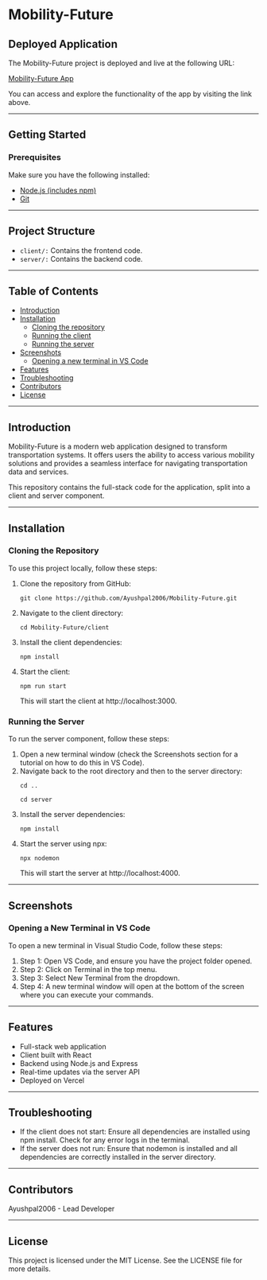 
<!DOCTYPE html> <html lang="en"> <head> <meta charset="UTF-8"> <meta name="viewport" content="width=device-width, initial-scale=1.0"> <title>Mobility-Future</title> </head> <body> <h1>Mobility-Future</h1> <h2>Deployed Application</h2> <p>The Mobility-Future project is deployed and live at the following URL:</p> <p><a href="https://transpohub.vercel.app/">Mobility-Future App</a></p> <p>You can access and explore the functionality of the app by visiting the link above.</p> <hr> <h2>Getting Started</h2> <h3>Prerequisites</h3> <p>Make sure you have the following installed:</p> <ul> <li><a href="https://nodejs.org/">Node.js (includes npm)</a></li> <li><a href="https://git-scm.com/">Git</a></li> </ul> <hr> <h2>Project Structure</h2> <ul> <li><code>client/:</code> Contains the frontend code.</li> <li><code>server/:</code> Contains the backend code.</li> </ul> <hr> <h2>Table of Contents</h2> <ul> <li><a href="#introduction">Introduction</a></li> <li><a href="#installation">Installation</a> <ul> <li><a href="#cloning-the-repository">Cloning the repository</a></li> <li><a href="#running-the-client">Running the client</a></li> <li><a href="#running-the-server">Running the server</a></li> </ul> </li> <li><a href="#screenshots">Screenshots</a> <ul> <li><a href="#opening-a-new-terminal-in-vs-code">Opening a new terminal in VS Code</a></li> </ul> </li> <li><a href="#features">Features</a></li> <li><a href="#troubleshooting">Troubleshooting</a></li> <li><a href="#contributors">Contributors</a></li> <li><a href="#license">License</a></li> </ul> <hr> <h2 id="introduction">Introduction</h2> <p>Mobility-Future is a modern web application designed to transform transportation systems. It offers users the ability to access various mobility solutions and provides a seamless interface for navigating transportation data and services.</p> <p>This repository contains the full-stack code for the application, split into a client and server component.</p> <hr> <h2 id="installation">Installation</h2> <h3 id="cloning-the-repository">Cloning the Repository</h3> <p>To use this project locally, follow these steps:</p> <ol> <li>Clone the repository from GitHub: <pre><code>git clone https://github.com/Ayushpal2006/Mobility-Future.git</code></pre> </li> <li>Navigate to the client directory: <pre><code>cd Mobility-Future/client</code></pre> </li> <li>Install the client dependencies: <pre><code>npm install</code></pre> </li> <li>Start the client: <pre><code>npm run start</code></pre> This will start the client at http://localhost:3000. </li> </ol> <h3 id="running-the-server">Running the Server</h3> <p>To run the server component, follow these steps:</p> <ol> <li>Open a new terminal window (check the Screenshots section for a tutorial on how to do this in VS Code).</li> <li>Navigate back to the root directory and then to the server directory: <pre><code>cd ..</code></pre> <pre><code>cd server</code></pre> </li> <li>Install the server dependencies: <pre><code>npm install</code></pre> </li> <li>Start the server using npx: <pre><code>npx nodemon</code></pre> This will start the server at http://localhost:4000. </li> </ol> <hr> <h2 id="screenshots">Screenshots</h2> <h3 id="opening-a-new-terminal-in-vs-code">Opening a New Terminal in VS Code</h3> <p>To open a new terminal in Visual Studio Code, follow these steps:</p> <ol> <li>Step 1: Open VS Code, and ensure you have the project folder opened.</li> <li>Step 2: Click on Terminal in the top menu.</li> <li>Step 3: Select New Terminal from the dropdown.</li> <li>Step 4: A new terminal window will open at the bottom of the screen where you can execute your commands.</li> </ol> <hr> <h2 id="features">Features</h2> <ul> <li>Full-stack web application</li> <li>Client built with React</li> <li>Backend using Node.js and Express</li> <li>Real-time updates via the server API</li> <li>Deployed on Vercel</li> </ul> <hr> <h2 id="troubleshooting">Troubleshooting</h2> <ul> <li>If the client does not start: Ensure all dependencies are installed using npm install. Check for any error logs in the terminal.</li> <li>If the server does not run: Ensure that nodemon is installed and all dependencies are correctly installed in the server directory.</li> </ul> <hr> <h2 id="contributors">Contributors</h2> <p>Ayushpal2006 - Lead Developer</p> <hr> <h2 id="license">License</h2> <p>This project is licensed under the MIT License. See the LICENSE file for more details.</p> </body> </html>